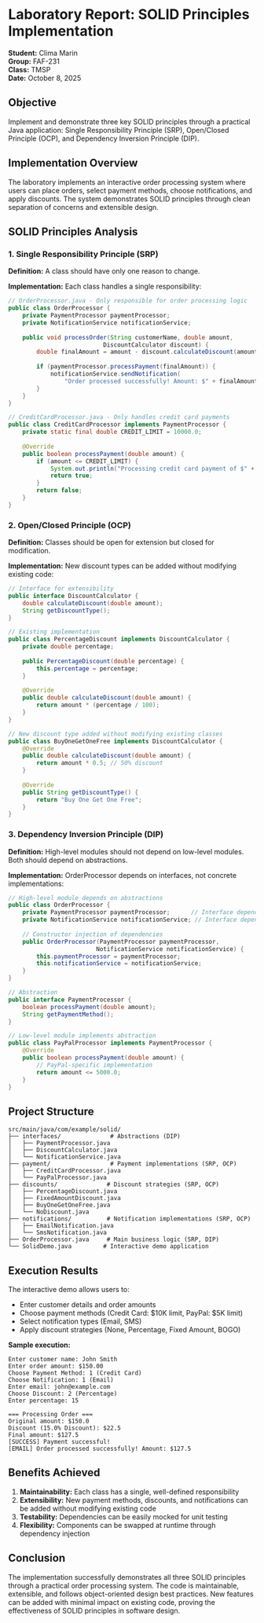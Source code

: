 # Laboratory Report: SOLID Principles Implementation

**Student:** Clima Marin  
**Group:** FAF-231  
**Class:** TMSP  
**Date:** October 8, 2025

## Objective

Implement and demonstrate three key SOLID principles through a practical Java application: Single Responsibility Principle (SRP), Open/Closed Principle (OCP), and Dependency Inversion Principle (DIP).

## Implementation Overview

The laboratory implements an interactive order processing system where users can place orders, select payment methods, choose notifications, and apply discounts. The system demonstrates SOLID principles through clean separation of concerns and extensible design.

## SOLID Principles Analysis

### 1. Single Responsibility Principle (SRP)

**Definition:** A class should have only one reason to change.

**Implementation:** Each class handles a single responsibility:

```java
// OrderProcessor.java - Only responsible for order processing logic
public class OrderProcessor {
    private PaymentProcessor paymentProcessor;
    private NotificationService notificationService;
    
    public void processOrder(String customerName, double amount, 
                           DiscountCalculator discount) {
        double finalAmount = amount - discount.calculateDiscount(amount);
        
        if (paymentProcessor.processPayment(finalAmount)) {
            notificationService.sendNotification(
                "Order processed successfully! Amount: $" + finalAmount);
        }
    }
}
```

```java
// CreditCardProcessor.java - Only handles credit card payments
public class CreditCardProcessor implements PaymentProcessor {
    private static final double CREDIT_LIMIT = 10000.0;
    
    @Override
    public boolean processPayment(double amount) {
        if (amount <= CREDIT_LIMIT) {
            System.out.println("Processing credit card payment of $" + amount);
            return true;
        }
        return false;
    }
}
```

### 2. Open/Closed Principle (OCP)

**Definition:** Classes should be open for extension but closed for modification.

**Implementation:** New discount types can be added without modifying existing code:

```java
// Interface for extensibility
public interface DiscountCalculator {
    double calculateDiscount(double amount);
    String getDiscountType();
}

// Existing implementation
public class PercentageDiscount implements DiscountCalculator {
    private double percentage;
    
    public PercentageDiscount(double percentage) {
        this.percentage = percentage;
    }
    
    @Override
    public double calculateDiscount(double amount) {
        return amount * (percentage / 100);
    }
}

// New discount type added without modifying existing classes
public class BuyOneGetOneFree implements DiscountCalculator {
    @Override
    public double calculateDiscount(double amount) {
        return amount * 0.5; // 50% discount
    }
    
    @Override
    public String getDiscountType() {
        return "Buy One Get One Free";
    }
}
```

### 3. Dependency Inversion Principle (DIP)

**Definition:** High-level modules should not depend on low-level modules. Both should depend on abstractions.

**Implementation:** OrderProcessor depends on interfaces, not concrete implementations:

```java
// High-level module depends on abstractions
public class OrderProcessor {
    private PaymentProcessor paymentProcessor;      // Interface dependency
    private NotificationService notificationService; // Interface dependency
    
    // Constructor injection of dependencies
    public OrderProcessor(PaymentProcessor paymentProcessor, 
                         NotificationService notificationService) {
        this.paymentProcessor = paymentProcessor;
        this.notificationService = notificationService;
    }
}

// Abstraction
public interface PaymentProcessor {
    boolean processPayment(double amount);
    String getPaymentMethod();
}

// Low-level module implements abstraction
public class PayPalProcessor implements PaymentProcessor {
    @Override
    public boolean processPayment(double amount) {
        // PayPal-specific implementation
        return amount <= 5000.0;
    }
}
```

## Project Structure

```
src/main/java/com/example/solid/
├── interfaces/              # Abstractions (DIP)
│   ├── PaymentProcessor.java
│   ├── DiscountCalculator.java
│   └── NotificationService.java
├── payment/                 # Payment implementations (SRP, OCP)
│   ├── CreditCardProcessor.java
│   └── PayPalProcessor.java
├── discounts/              # Discount strategies (SRP, OCP)
│   ├── PercentageDiscount.java
│   ├── FixedAmountDiscount.java
│   ├── BuyOneGetOneFree.java
│   └── NoDiscount.java
├── notifications/          # Notification implementations (SRP, OCP)
│   ├── EmailNotification.java
│   └── SmsNotification.java
├── OrderProcessor.java     # Main business logic (SRP, DIP)
└── SolidDemo.java         # Interactive demo application
```

## Execution Results

The interactive demo allows users to:
- Enter customer details and order amounts
- Choose payment methods (Credit Card: $10K limit, PayPal: $5K limit)
- Select notification types (Email, SMS)
- Apply discount strategies (None, Percentage, Fixed Amount, BOGO)

**Sample execution:**
```
Enter customer name: John Smith
Enter order amount: $150.00
Choose Payment Method: 1 (Credit Card)
Choose Notification: 1 (Email)
Enter email: john@example.com
Choose Discount: 2 (Percentage)
Enter percentage: 15

=== Processing Order ===
Original amount: $150.0
Discount (15.0% Discount): $22.5
Final amount: $127.5
[SUCCESS] Payment successful!
[EMAIL] Order processed successfully! Amount: $127.5
```

## Benefits Achieved

1. **Maintainability:** Each class has a single, well-defined responsibility
2. **Extensibility:** New payment methods, discounts, and notifications can be added without modifying existing code
3. **Testability:** Dependencies can be easily mocked for unit testing
4. **Flexibility:** Components can be swapped at runtime through dependency injection

## Conclusion

The implementation successfully demonstrates all three SOLID principles through a practical order processing system. The code is maintainable, extensible, and follows object-oriented design best practices. New features can be added with minimal impact on existing code, proving the effectiveness of SOLID principles in software design.